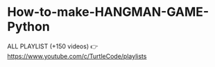 # How-to-make-HANGMAN-GAME-Python
ALL PLAYLIST (+150 videos) 👉 https://www.youtube.com/c/TurtleCode/playlists

